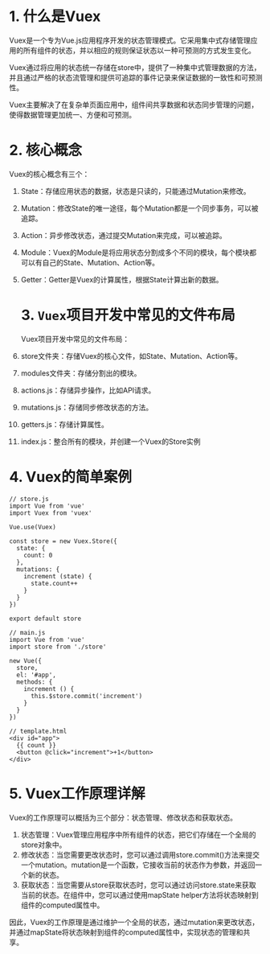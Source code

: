 # 1. 什么是Vuex

Vuex是一个专为Vue.js应用程序开发的状态管理模式。它采用集中式存储管理应用的所有组件的状态，并以相应的规则保证状态以一种可预测的方式发生变化。

Vuex通过将应用的状态统一存储在store中，提供了一种集中式管理数据的方法，并且通过严格的状态流管理和提供可追踪的事件记录来保证数据的一致性和可预测性。

Vuex主要解决了在复杂单页面应用中，组件间共享数据和状态同步管理的问题，使得数据管理更加统一、方便和可预测。



# 2. 核心概念

Vuex的核心概念有三个：

1. State：存储应用状态的数据，状态是只读的，只能通过Mutation来修改。

2. Mutation：修改State的唯一途径，每个Mutation都是一个同步事务，可以被追踪。

3. Action：异步修改状态，通过提交Mutation来完成，可以被追踪。

4. Module：Vuex的Module是将应用状态分割成多个不同的模块，每个模块都可以有自己的State、Mutation、Action等。

5. Getter：Getter是Vuex的计算属性，根据State计算出新的数据。

   

   

   # 3. `Vuex`项目开发中常见的文件布局

   Vuex项目开发中常见的文件布局：

1. store文件夹：存储Vuex的核心文件，如State、Mutation、Action等。
2. modules文件夹：存储分割出的模块。
3. actions.js：存储异步操作，比如API请求。
4. mutations.js：存储同步修改状态的方法。
5. getters.js：存储计算属性。
6. index.js：整合所有的模块，并创建一个Vuex的Store实例



# 4. Vuex的简单案例

```vue
// store.js
import Vue from 'vue'
import Vuex from 'vuex'

Vue.use(Vuex)

const store = new Vuex.Store({
  state: {
    count: 0
  },
  mutations: {
    increment (state) {
      state.count++
    }
  }
})

export default store

// main.js
import Vue from 'vue'
import store from './store'

new Vue({
  store,
  el: '#app',
  methods: {
    increment () {
      this.$store.commit('increment')
    }
  }
})

// template.html
<div id="app">
  {{ count }}
  <button @click="increment">+1</button>
</div>

```



# 5. Vuex工作原理详解

Vuex的工作原理可以概括为三个部分：状态管理、修改状态和获取状态。

1. 状态管理：Vuex管理应用程序中所有组件的状态，把它们存储在一个全局的store对象中。
2. 修改状态：当您需要更改状态时，您可以通过调用store.commit()方法来提交一个mutation。mutation是一个函数，它接收当前的状态作为参数，并返回一个新的状态。
3. 获取状态：当您需要从store获取状态时，您可以通过访问store.state来获取当前的状态。在组件中，您可以通过使用mapState helper方法将状态映射到组件的computed属性中。

因此，Vuex的工作原理是通过维护一个全局的状态，通过mutation来更改状态，并通过mapState将状态映射到组件的computed属性中，实现状态的管理和共享。



